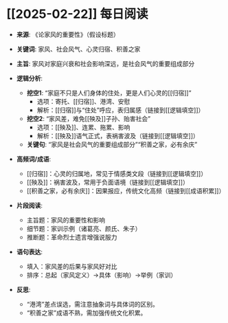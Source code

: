 # [[2025-02-22]] 每日阅读

- **来源**: 《论家风的重要性》（假设标题）
- **关键词**: 家风、社会风气、心灵归宿、积善之家
- **主旨**: 家风对家庭兴衰和社会影响深远，是社会风气的重要组成部分

- **逻辑分析**: 
  - **挖空1**: “家庭不只是人们身体的住处，更是人们心灵的[[归宿]]”
    - 选项：寄托、[[归宿]]、港湾、安慰
    - 解析：[[归宿]]与“住处”呼应，表归属感（链接到[[逻辑填空]]）
  - **挖空2**: “家风差，难免[[殃及]]子孙、贻害社会”
    - 选项：[[殃及]]、连累、拖累、影响
    - 解析：[[殃及]]语气正式，表祸害波及（链接到[[逻辑填空]]）
  - **关键句**: “家风是社会风气的重要组成部分”“积善之家，必有余庆”

- **高频词/成语**: 
  - [[归宿]]：心灵的归属地，常见于情感类文段（链接到[[逻辑填空]]）
  - [[殃及]]：祸害波及，常用于负面语境（链接到[[逻辑填空]]）
  - [[积善之家，必有余庆]]：因果报应，传统文化高频（链接到[[成语积累]]）

- **片段阅读**: 
  - 主旨题：家风的重要性和影响
  - 细节题：家训示例（诸葛亮、颜氏、朱子）
  - 推断题：革命烈士遗言增强说服力

- **语句表达**: 
  - 填入：家风差的后果与家风好对比
  - 排序：总起（家风定义）→具体（影响）→举例（家训）

- **反思**: 
  - “港湾”差点误选，需注意抽象词与具体词的区别。
  - “积善之家”成语不熟，需加强传统文化积累。